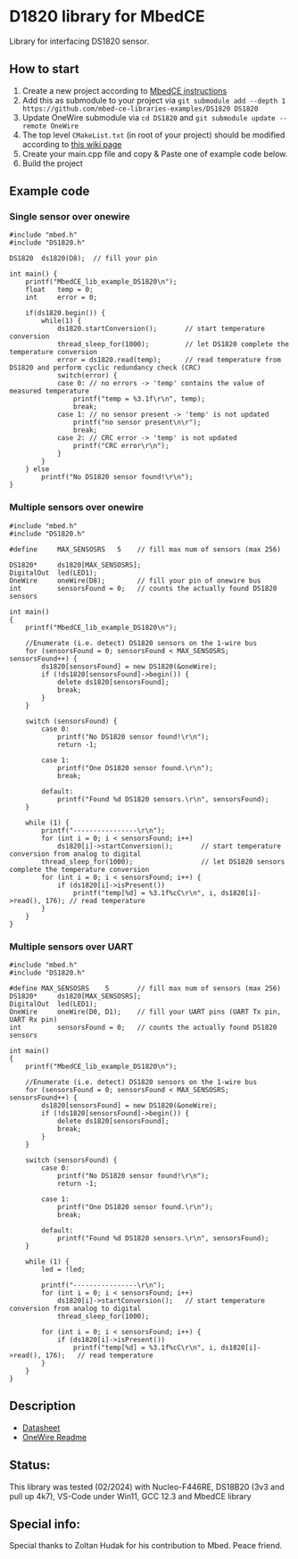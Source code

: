# D1820 library for MbedCE
Library for interfacing DS1820 sensor.

## How to start
1. Create a new project according to [MbedCE instructions](https://github.com/mbed-ce/mbed-os/wiki)
2. Add this as submodule to your project via `git submodule add --depth 1 https://github.com/mbed-ce-libraries-examples/DS1820 DS1820`
3. Update OneWire submodule via `cd DS1820` and `git submodule update --remote OneWire`
3. The top level `CMakeList.txt` (in root of your project) should be modified according to [this wiki page](https://github.com/mbed-ce/mbed-os/wiki/MbedOS-configuration#libraries-in-your-application)
4. Create your main.cpp file and copy & Paste one of example code below.
5. Build the project

## Example code
### Single sensor over onewire
```
#include "mbed.h"
#include "DS1820.h"

DS1820  ds1820(D8);  // fill your pin
 
int main() {
    printf("MbedCE_lib_example_DS1820\n");
    float   temp = 0;
    int     error = 0; 
                             
    if(ds1820.begin()) {
        while(1) {
            ds1820.startConversion();       // start temperature conversion
            thread_sleep_for(1000);         // let DS1820 complete the temperature conversion
            error = ds1820.read(temp);      // read temperature from DS1820 and perform cyclic redundancy check (CRC)
            switch(error) {
            case 0: // no errors -> 'temp' contains the value of measured temperature
                printf("temp = %3.1f\r\n", temp);
                break;
            case 1: // no sensor present -> 'temp' is not updated
                printf("no sensor present\n\r");
                break;
            case 2: // CRC error -> 'temp' is not updated
                printf("CRC error\r\n");
            } 
        }
    } else
        printf("No DS1820 sensor found!\r\n");
}

```
### Multiple sensors over onewire
```
#include "mbed.h"
#include "DS1820.h"

#define     MAX_SENSOSRS   5    // fill max num of sensors (max 256)

DS1820*     ds1820[MAX_SENSOSRS];
DigitalOut  led(LED1);
OneWire     oneWire(D8);        // fill your pin of onewire bus
int         sensorsFound = 0;   // counts the actually found DS1820 sensors

int main()
{
    printf("MbedCE_lib_example_DS1820\n");
    
    //Enumerate (i.e. detect) DS1820 sensors on the 1-wire bus
    for (sensorsFound = 0; sensorsFound < MAX_SENSOSRS; sensorsFound++) {
        ds1820[sensorsFound] = new DS1820(&oneWire);
        if (!ds1820[sensorsFound]->begin()) {
            delete ds1820[sensorsFound];
            break;
        }
    }

    switch (sensorsFound) {
        case 0:
            printf("No DS1820 sensor found!\r\n");
            return -1;

        case 1:
            printf("One DS1820 sensor found.\r\n");
            break;

        default:
            printf("Found %d DS1820 sensors.\r\n", sensorsFound);
    }

    while (1) {
        printf("----------------\r\n");
        for (int i = 0; i < sensorsFound; i++)
            ds1820[i]->startConversion();       // start temperature conversion from analog to digital
        thread_sleep_for(1000);                 // let DS1820 sensors complete the temperature conversion
        for (int i = 0; i < sensorsFound; i++) {
            if (ds1820[i]->isPresent())
                printf("temp[%d] = %3.1f%cC\r\n", i, ds1820[i]->read(), 176); // read temperature
        }
    }
}
```
### Multiple sensors over UART
```
#include "mbed.h"
#include "DS1820.h"

#define MAX_SENSOSRS    5       // fill max num of sensors (max 256)
DS1820*     ds1820[MAX_SENSOSRS];
DigitalOut  led(LED1);
OneWire     oneWire(D0, D1);    // fill your UART pins (UART Tx pin, UART Rx pin)
int         sensorsFound = 0;   // counts the actually found DS1820 sensors

int main()
{
    printf("MbedCE_lib_example_DS1820\n");

    //Enumerate (i.e. detect) DS1820 sensors on the 1-wire bus
    for (sensorsFound = 0; sensorsFound < MAX_SENSOSRS; sensorsFound++) {
        ds1820[sensorsFound] = new DS1820(&oneWire);
        if (!ds1820[sensorsFound]->begin()) {
            delete ds1820[sensorsFound];
            break;
        }
    }

    switch (sensorsFound) {
        case 0:
            printf("No DS1820 sensor found!\r\n");
            return -1;

        case 1:
            printf("One DS1820 sensor found.\r\n");
            break;

        default:
            printf("Found %d DS1820 sensors.\r\n", sensorsFound);
    }

    while (1) {
        led = !led;

        printf("----------------\r\n");
        for (int i = 0; i < sensorsFound; i++)
            ds1820[i]->startConversion();   // start temperature conversion from analog to digital
            thread_sleep_for(1000); 

        for (int i = 0; i < sensorsFound; i++) {
            if (ds1820[i]->isPresent())
                printf("temp[%d] = %3.1f%cC\r\n", i, ds1820[i]->read(), 176);   // read temperature
        }
    }
}
```

## Description
* [Datasheet](https://www.analog.com/media/en/technical-documentation/data-sheets/ds18b20.pdf)
* [OneWire Readme](https://github.com/mbed-ce-libraries-examples/OneWire/blob/master/README.md)

## Status:
This library was tested (02/2024) with Nucleo-F446RE, DS18B20 (3v3 and pull up 4k7), VS-Code under Win11, GCC 12.3 and MbedCE library

## Special info:
Special thanks to Zoltan Hudak for his contribution to Mbed. Peace friend.
